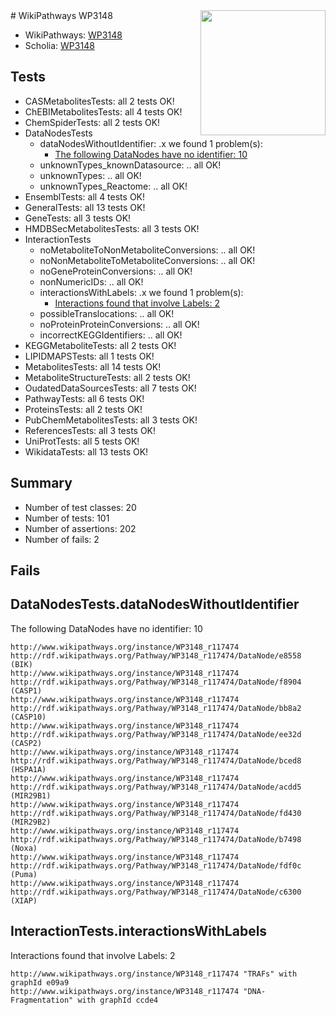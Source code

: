 <img style="float: right; width: 200px" src="https://upload.wikimedia.org/wikipedia/commons/thumb/8/83/Wplogo_with_text_500.png/640px-Wplogo_with_text_500.png" />
# WikiPathways WP3148

* WikiPathways: [WP3148](https://new.wikipathways.org/pathways/WP3148)
* Scholia: [WP3148](https://scholia.toolforge.org/wikipathways/WP3148)
## Tests
* CASMetabolitesTests: all 2 tests OK!
* ChEBIMetabolitesTests: all 4 tests OK!
* ChemSpiderTests: all 2 tests OK!
* DataNodesTests
    * dataNodesWithoutIdentifier: .x we found 1 problem(s):
        * [The following DataNodes have no identifier: 10](#8792c490)
    * unknownTypes_knownDatasource: .. all OK!
    * unknownTypes: .. all OK!
    * unknownTypes_Reactome: .. all OK!
* EnsemblTests: all 4 tests OK!
* GeneralTests: all 13 tests OK!
* GeneTests: all 3 tests OK!
* HMDBSecMetabolitesTests: all 3 tests OK!
* InteractionTests
    * noMetaboliteToNonMetaboliteConversions: .. all OK!
    * noNonMetaboliteToMetaboliteConversions: .. all OK!
    * noGeneProteinConversions: .. all OK!
    * nonNumericIDs: .. all OK!
    * interactionsWithLabels: .x we found 1 problem(s):
        * [Interactions found that involve Labels: 2](#630d2679)
    * possibleTranslocations: .. all OK!
    * noProteinProteinConversions: .. all OK!
    * incorrectKEGGIdentifiers: .. all OK!
* KEGGMetaboliteTests: all 2 tests OK!
* LIPIDMAPSTests: all 1 tests OK!
* MetabolitesTests: all 14 tests OK!
* MetaboliteStructureTests: all 2 tests OK!
* OudatedDataSourcesTests: all 7 tests OK!
* PathwayTests: all 6 tests OK!
* ProteinsTests: all 2 tests OK!
* PubChemMetabolitesTests: all 3 tests OK!
* ReferencesTests: all 3 tests OK!
* UniProtTests: all 5 tests OK!
* WikidataTests: all 13 tests OK!


## Summary

* Number of test classes: 20
* Number of tests: 101
* Number of assertions: 202
* Number of fails: 2

## Fails

<a name="8792c490" />

## DataNodesTests.dataNodesWithoutIdentifier

The following DataNodes have no identifier: 10
```
http://www.wikipathways.org/instance/WP3148_r117474 http://rdf.wikipathways.org/Pathway/WP3148_r117474/DataNode/e8558 (BIK)
http://www.wikipathways.org/instance/WP3148_r117474 http://rdf.wikipathways.org/Pathway/WP3148_r117474/DataNode/f8904 (CASP1)
http://www.wikipathways.org/instance/WP3148_r117474 http://rdf.wikipathways.org/Pathway/WP3148_r117474/DataNode/bb8a2 (CASP10)
http://www.wikipathways.org/instance/WP3148_r117474 http://rdf.wikipathways.org/Pathway/WP3148_r117474/DataNode/ee32d (CASP2)
http://www.wikipathways.org/instance/WP3148_r117474 http://rdf.wikipathways.org/Pathway/WP3148_r117474/DataNode/bced8 (HSPA1A)
http://www.wikipathways.org/instance/WP3148_r117474 http://rdf.wikipathways.org/Pathway/WP3148_r117474/DataNode/acdd5 (MIR29B1)
http://www.wikipathways.org/instance/WP3148_r117474 http://rdf.wikipathways.org/Pathway/WP3148_r117474/DataNode/fd430 (MIR29B2)
http://www.wikipathways.org/instance/WP3148_r117474 http://rdf.wikipathways.org/Pathway/WP3148_r117474/DataNode/b7498 (Noxa)
http://www.wikipathways.org/instance/WP3148_r117474 http://rdf.wikipathways.org/Pathway/WP3148_r117474/DataNode/fdf0c (Puma)
http://www.wikipathways.org/instance/WP3148_r117474 http://rdf.wikipathways.org/Pathway/WP3148_r117474/DataNode/c6300 (XIAP)
```

<a name="630d2679" />

## InteractionTests.interactionsWithLabels

Interactions found that involve Labels: 2
```
http://www.wikipathways.org/instance/WP3148_r117474 "TRAFs" with graphId e09a9
http://www.wikipathways.org/instance/WP3148_r117474 "DNA-Fragmentation" with graphId ccde4
```

